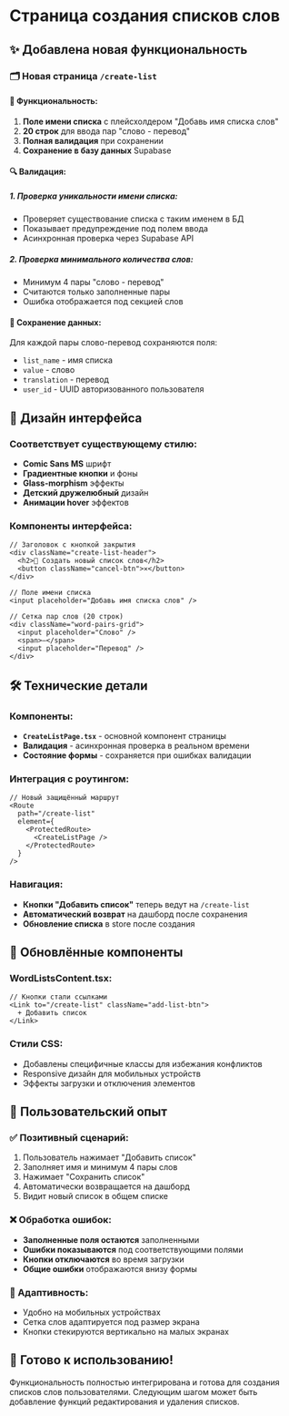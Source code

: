 # Страница создания списков слов

## ✨ Добавлена новая функциональность

### 🗂️ **Новая страница `/create-list`**

#### **📝 Функциональность:**

1. **Поле имени списка** с плейсхолдером "Добавь имя списка слов"
2. **20 строк** для ввода пар "слово - перевод"
3. **Полная валидация** при сохранении
4. **Сохранение в базу данных** Supabase

#### **🔍 Валидация:**

##### **1. Проверка уникальности имени списка:**

- Проверяет существование списка с таким именем в БД
- Показывает предупреждение под полем ввода
- Асинхронная проверка через Supabase API

##### **2. Проверка минимального количества слов:**

- Минимум 4 пары "слово - перевод"
- Считаются только заполненные пары
- Ошибка отображается под секцией слов

#### **💾 Сохранение данных:**

Для каждой пары слово-перевод сохраняются поля:

- `list_name` - имя списка
- `value` - слово
- `translation` - перевод
- `user_id` - UUID авторизованного пользователя

## 🎨 **Дизайн интерфейса**

### **Соответствует существующему стилю:**

- **Comic Sans MS** шрифт
- **Градиентные кнопки** и фоны
- **Glass-morphism** эффекты
- **Детский дружелюбный** дизайн
- **Анимации hover** эффектов

### **Компоненты интерфейса:**

```tsx
// Заголовок с кнопкой закрытия
<div className="create-list-header">
  <h2>📝 Создать новый список слов</h2>
  <button className="cancel-btn">✕</button>
</div>

// Поле имени списка
<input placeholder="Добавь имя списка слов" />

// Сетка пар слов (20 строк)
<div className="word-pairs-grid">
  <input placeholder="Слово" />
  <span>—</span>
  <input placeholder="Перевод" />
</div>
```

## 🛠️ **Технические детали**

### **Компоненты:**

- **`CreateListPage.tsx`** - основной компонент страницы
- **Валидация** - асинхронная проверка в реальном времени
- **Состояние формы** - сохраняется при ошибках валидации

### **Интеграция с роутингом:**

```tsx
// Новый защищённый маршрут
<Route
  path="/create-list"
  element={
    <ProtectedRoute>
      <CreateListPage />
    </ProtectedRoute>
  }
/>
```

### **Навигация:**

- **Кнопки "Добавить список"** теперь ведут на `/create-list`
- **Автоматический возврат** на дашборд после сохранения
- **Обновление списка** в store после создания

## 🔗 **Обновлённые компоненты**

### **WordListsContent.tsx:**

```tsx
// Кнопки стали ссылками
<Link to="/create-list" className="add-list-btn">
  + Добавить список
</Link>
```

### **Стили CSS:**

- Добавлены специфичные классы для избежания конфликтов
- Responsive дизайн для мобильных устройств
- Эффекты загрузки и отключения элементов

## 🎯 **Пользовательский опыт**

### **✅ Позитивный сценарий:**

1. Пользователь нажимает "Добавить список"
2. Заполняет имя и минимум 4 пары слов
3. Нажимает "Сохранить список"
4. Автоматически возвращается на дашборд
5. Видит новый список в общем списке

### **❌ Обработка ошибок:**

- **Заполненные поля остаются** заполненными
- **Ошибки показываются** под соответствующими полями
- **Кнопки отключаются** во время загрузки
- **Общие ошибки** отображаются внизу формы

### **📱 Адаптивность:**

- Удобно на мобильных устройствах
- Сетка слов адаптируется под размер экрана
- Кнопки стекируются вертикально на малых экранах

## 🚀 **Готово к использованию!**

Функциональность полностью интегрирована и готова для создания списков слов пользователями. Следующим шагом может быть добавление функций редактирования и удаления списков.
